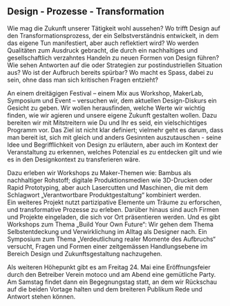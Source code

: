 # 

## Design - Prozesse - Transformation

Wie mag die Zukunft unserer Tätigkeit wohl aussehen? Wo trifft Design auf den Transformationsprozess, der ein Selbstverständnis entwickelt, in dem das eigene Tun manifestiert, aber auch reflektiert wird? Wo werden Qualitäten zum Ausdruck gebracht, die durch ein nachhaltiges und gesellschaftlich verzahntes Handeln zu neuen Formen von Design führen? Wie sehen Antworten auf die oder Strategien zur postindustriellen Situation aus? Wo ist der Aufbruch bereits spürbar? Wo macht es Spass, dabei zu sein, ohne dass man sich kritischen Fragen entzieht? 

An einem dreitägigen Festival – einem Mix aus Workshop, MakerLab, Symposium und Event – versuchen wir, dem aktuellen Design-Diskurs ein Gesicht zu geben. Wir wollen herausfinden, welche Werte wir wichtig finden, wie wir agieren und unsere eigene Zukunft gestalten wollen. Dazu bereiten wir mit Mitstreitern wie Du und Ihr es seid, ein vielschichtiges Programm vor. Das Ziel ist nicht klar definiert; vielmehr geht es darum, dass man bereit ist, sich mit gleich und anders Gesinnten auszutauschen - seine Idee und Begrifflichkeit von Design zu erläutern, aber auch im Kontext der Veranstaltung zu erkennen, welches Potenzial es zu entdecken gilt und wie es in den Designkontext zu transferieren wäre. 

Dazu erleben wir Workshops zu Maker-Themen wie: Bambus als nachhaltiger Rohstoff; digitale Produktionsmedien wie 3D-Drucken oder Rapid Prototyping, aber auch Lasercutten und Maschinen, die mit dem Schlagwort „Verantwortbare Produktgestaltung“ kombiniert werden.   
Ein weiteres Projekt nutzt partizipative Elemente um Träume zu erforschen, und transformative Prozesse zu erleben. Darüber hinaus sind auch Firmen und Projekte eingeladen, die sich vor Ort präsentieren werden. Und es gibt Workshops zum Thema „Build Your Own Future“: Wir gehen dem Thema Selbstentdeckung und Verwirklichung im Alltag als Designer nach. Ein Symposium zum Thema „Verdeutlichung realer Momente des Aufbruchs“ versucht, Fragen und Formen einer zeitgemässen Handlungsebene im Bereich Design und Zukunftsgestaltung nachzugehen. 

Als weiteren Höhepunkt gibt es am Freitag 24. Mai eine Eröffnungsfeier durch den Betreiber Verein motoco und am Abend eine gemütliche Party.   
Am Samstag findet dann ein Begegnungstag statt, an dem wir Rückschau auf die beiden Vortage halten und dem breiteren Publikum Rede und Antwort stehen können.